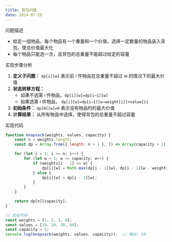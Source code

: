 ```yaml
---
title: 背包问题
date: 2024-07-28
---
```

问题描述

- 给定一组物品，每个物品有一个重量和一个价值，选择一定数量的物品装入背包，使总价值最大化
- 每个物品只能选一次，且背包的总重量不能超过给定的容量

实现步骤分析

1. **定义子问题：** `dp[i][w]` 表示前 i 件物品在总重量不超过 w 的情况下的最大价值
2. **状态转移方程：**
    - 如果不选第 i 件物品，`dp[i][w]=dp[i−1][w]`
    - 如果选第 i 件物品， `dp[i][w]=dp[i−1][w−weight[i]]+value[i]`
3. **初始条件：** `dp[0][w]=0` 表示没有物品时的最大价值
4. **计算结果：** 从所有物品中选择，使得背包的总重量不超过容量

实现代码

```js
function knapsack(weights, values, capacity) {
    const n = weights.length;
    const dp = Array.from({ length: n + 1 }, () => Array(capacity + 1).fill(0));

    for (let i = 1; i <= n; i++) {
        for (let w = 1; w <= capacity; w++) {
            if (weights[i - 1] <= w) {
                dp[i][w] = Math.max(dp[i - 1][w], dp[i - 1][w - weights[i - 1]] + values[i - 1]);
            } else {
                dp[i][w] = dp[i - 1][w];
            }
        }
    }

    return dp[n][capacity];
}

// 验证代码
const weights = [1, 2, 3, 4];
const values = [10, 20, 30, 40];
const capacity = 5;
console.log(knapsack(weights, values, capacity));  // 输出: 50
```
